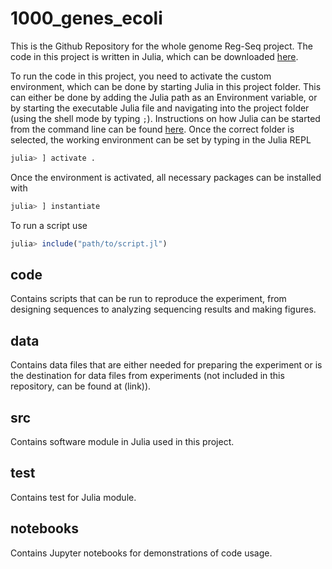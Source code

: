 # 1000_genes_ecoli

This is the Github Repository for the whole genome Reg-Seq project.
The code in this project is written in Julia, which can be downloaded [here](https://julialang.org/downloads/).

To run the code in this project, you need to activate the custom environment, which can be done by starting Julia in this project folder. This can either be done by adding the Julia path as an Environment variable, or by starting the executable Julia file and navigating into the project folder (using the shell mode by typing `;`). Instructions on how Julia can be started from the command line can be found [here](https://julialang.org/downloads/platform/). Once the correct folder is selected, the working environment can be set by typing in the Julia REPL

```julia
julia> ] activate .
```

Once the environment is activated, all necessary packages can be installed with

```julia
julia> ] instantiate
```

To run a script use

```julia
julia> include("path/to/script.jl")
```

## code

Contains scripts that can be run to reproduce the experiment, from designing sequences to analyzing sequencing results and making figures.

## data

Contains data files that are either needed for preparing the experiment or is the destination for data files from experiments (not included
in this repository, can be found at (link)).

## src

Contains software module in Julia used in this project.

## test

Contains test for Julia module.

## notebooks

Contains Jupyter notebooks for demonstrations of code usage.